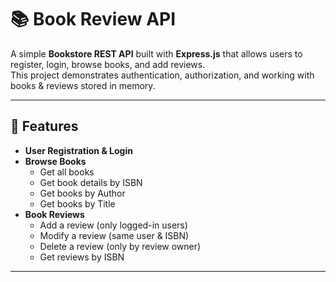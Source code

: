 # 📚 Book Review API

A simple **Bookstore REST API** built with **Express.js** that allows users to register, login, browse books, and add reviews.  
This project demonstrates authentication, authorization, and working with books & reviews stored in memory.

---

## 🚀 Features
- **User Registration & Login**
- **Browse Books**
  - Get all books
  - Get book details by ISBN
  - Get books by Author
  - Get books by Title
- **Book Reviews**
  - Add a review (only logged-in users)
  - Modify a review (same user & ISBN)
  - Delete a review (only by review owner)
  - Get reviews by ISBN

---
